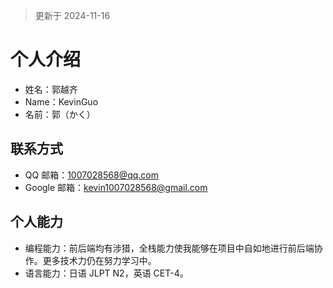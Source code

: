 > 更新于 2024-11-16

# 个人介绍

- 姓名：郭越齐
- Name：KevinGuo
- 名前：郭（かく）

## 联系方式

- QQ 邮箱：1007028568@qq.com
- Google 邮箱：kevin1007028568@gmail.com

## 个人能力

- 编程能力：前后端均有涉猎，全栈能力使我能够在项目中自如地进行前后端协作。更多技术力仍在努力学习中。
- 语言能力：日语 JLPT N2，英语 CET-4。
